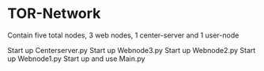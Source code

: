 # TOR-Network
Contain five total nodes, 3 web nodes, 1 center-server and 1 user-node

Start up Centerserver.py
Start up Webnode3.py
Start up Webnode2.py
Start up Webnode1.py
Start up and use Main.py
